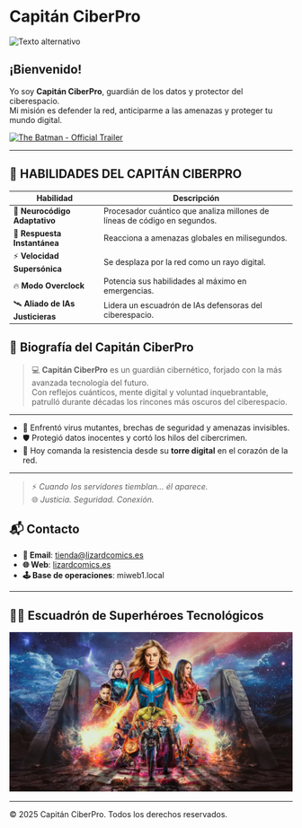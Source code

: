 
# Capitán CiberPro
![Texto alternativo](img/banner.jpg)

## ¡Bienvenido!

Yo soy **Capitán CiberPro**, guardián de los datos y protector del ciberespacio.  
Mi misión es defender la red, anticiparme a las amenazas y proteger tu mundo digital.

[![The Batman - Official Trailer](https://img.youtube.com/vi/7c9V1Jc-t_4/0.jpg)](https://www.youtube.com/watch?v=7c9V1Jc-t_4)

---
## 🧠 HABILIDADES DEL CAPITÁN CIBERPRO

| Habilidad                        | Descripción                                                                 |
|----------------------------------|-----------------------------------------------------------------------------|
| 🧬 **Neurocódigo Adaptativo**     | Procesador cuántico que analiza millones de líneas de código en segundos.  |
| 🚀 **Respuesta Instantánea**      | Reacciona a amenazas globales en milisegundos.                             |
| ⚡ **Velocidad Supersónica**      | Se desplaza por la red como un rayo digital.                               |
| 🔥 **Modo Overclock**             | Potencia sus habilidades al máximo en emergencias.                         |
| 🛰️ **Aliado de IAs Justicieras** | Lidera un escuadrón de IAs defensoras del ciberespacio.  

## 📖 Biografía del Capitán CiberPro

> 💻 **Capitán CiberPro** es un guardián cibernético, forjado con la más avanzada tecnología del futuro.  
> Con reflejos cuánticos, mente digital y voluntad inquebrantable, patrulló durante décadas los rincones más oscuros del ciberespacio.

---

- 🧠 Enfrentó virus mutantes, brechas de seguridad y amenazas invisibles.  
- 🛡️ Protegió datos inocentes y cortó los hilos del cibercrimen.  
- 🗼 Hoy comanda la resistencia desde su **torre digital** en el corazón de la red.

---

> ⚡ *Cuando los servidores tiemblan… él aparece.*  
> 🌐 *Justicia. Seguridad. Conexión.*


## 📬 Contacto

- **📧 Email**: tienda@lizardcomics.es  
- **🌐 Web**: [lizardcomics.es](https://www.lizardcomics.es)  
- **🕹️ Base de operaciones**: miweb1.local  

---

## 🦸‍♂️ Escuadrón de Superhéroes Tecnológicos

![Capitán CiberPro y su escuadrón](img/superheroes.webp)

---

© 2025 Capitán CiberPro. Todos los derechos reservados.

